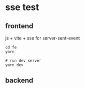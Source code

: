 # sse test

## frontend

js + vite + sse for server-sent-event

```shell
cd fe
yarn

# run dev server
yarn dev
```

## backend

```shell

```
